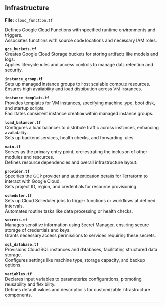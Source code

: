 
## Infrastructure 

**File:** `cloud_function.tf`

  Defines Google Cloud Functions with specified runtime environments and triggers.  
  Associates functions with source code locations and necessary IAM roles.

**`gcs_buckets.tf`**  
  Creates Google Cloud Storage buckets for storing artifacts like models and logs.  
  Applies lifecycle rules and access controls to manage data retention and security.

**`instance_group.tf`**  
  Sets up managed instance groups to host scalable compute resources.  
  Ensures high availability and load distribution across VM instances.

**`instance_template.tf`**  
  Provides templates for VM instances, specifying machine type, boot disk, and startup scripts.  
  Facilitates consistent instance creation within managed instance groups.

**`load_balancer.tf`**  
  Configures a load balancer to distribute traffic across instances, enhancing availability.  
  Sets up backend services, health checks, and forwarding rules.

**`main.tf`**  
  Serves as the primary entry point, orchestrating the inclusion of other modules and resources.  
  Defines resource dependencies and overall infrastructure layout.

**`provider.tf`**  
  Specifies the GCP provider and authentication details for Terraform to interact with Google Cloud.  
  Sets project ID, region, and credentials for resource provisioning.

**`scheduler.tf`**  
  Sets up Cloud Scheduler jobs to trigger functions or workflows at defined intervals.  
  Automates routine tasks like data processing or health checks.

**`secrets.tf`**  
  Manages sensitive information using Secret Manager, ensuring secure storage of credentials and keys.  
  Grants necessary access permissions to services requiring these secrets.

**`sql_database.tf`**  
  Provisions Cloud SQL instances and databases, facilitating structured data storage.  
  Configures settings like machine type, storage capacity, and backup options.

**`variables.tf`**  
  Declares input variables to parameterize configurations, promoting reusability and flexibility.  
  Defines default values and descriptions for customizable infrastructure components.

---
